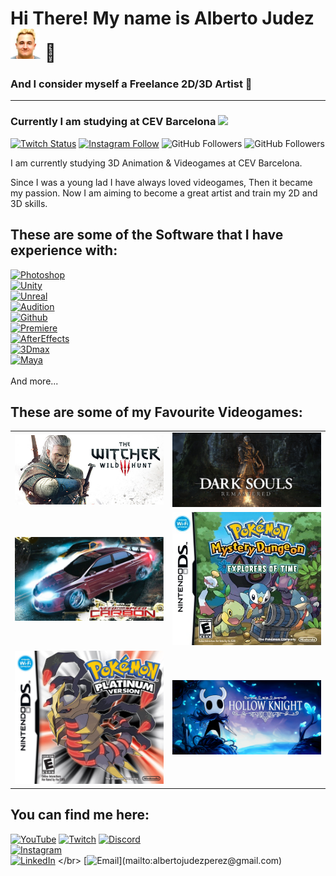 # Hi There! My name is Alberto Judez [<img src="https://github.com/Superpila92/Superpila92/blob/main/carapolla.jpg" width=48>](https://www.cevbarcelona.com/) 👋 
### And I consider myself a Freelance 2D/3D Artist 🗿
---
### Currently I am studying at CEV Barcelona  [<img src="https://www.cevbarcelona.com/wp-content/uploads/2018/08/favicon.png" width=48>](https://www.cevbarcelona.com/)

[![Twitch Status](https://img.shields.io/twitch/status/Superpila92?style=social)](https://twitch.com/Superpila92)
[![Instagram Follow](https://img.shields.io/badge/Instagram-FFFFFF?style=flat&logo=instagram&labelcolor=E4405F)](https://instagram.com/Cortapixas44)
![GitHub Followers](https://img.shields.io/github/followers/Superpila92?style=social)
![GitHub Followers](https://img.shields.io/github/stars/Superpila92?style=social)

I am currently studying 3D Animation & Videogames at CEV Barcelona.

Since I was a young lad I have always loved videogames, Then it became my passion.
Now I am aiming to become a great artist and train my 2D and 3D skills.

## These are some of the Software that I have experience with:

[![Photoshop](https://img.shields.io/badge/Adobe_Photoshop-7F7AC9?style=for-the-badge&logo=adobephotoshop&logoColor=white&labelColor=262076)]()
<br>
[![Unity](https://img.shields.io/badge/Unity-999999?style=for-the-badge&logo=unity&logoColor=white&labelColor=101010)]()
<br>
[![Unreal](https://img.shields.io/badge/Unreal-999999?style=for-the-badge&logo=unrealengine&logoColor=white&labelColor=101010)]()
<br>
[![Audition](https://img.shields.io/badge/Adobe_Audition-7F7AC9?style=for-the-badge&logo=adobeaudition&logoColor=white&labelColor=262076)]()
<br>
[![Github](https://img.shields.io/badge/Github_Desktop-EA84E8?style=for-the-badge&logo=github&logoColor=white&labelColor=871585)]()
<br>
[![Premiere](https://img.shields.io/badge/Adobe_Premiere-7F7AC9?style=for-the-badge&logo=adobepremierepro&logoColor=white&labelColor=262076)]()
<br>
[![AfterEffects](https://img.shields.io/badge/Adobe_After_Effects-7F7AC9?style=for-the-badge&logo=adobeaftereffects&logoColor=white&labelColor=262076)]()
<br>
[![3Dmax](https://img.shields.io/badge/3Dmax-999999?style=for-the-badge&logo=autodesk&logoColor=white&labelColor=101010)]()
<br>
[![Maya](https://img.shields.io/badge/Maya-999999?style=for-the-badge&logo=mayay&logoColor=white&labelColor=101010)]()
<br>
</br>
And more...

## These are some of my Favourite Videogames:

<table style="width:100%">
  <tr>
  <td>
	<a href="https://en.bandainamcoent.eu/dark-souls/dark-souls">
  		<img src="https://github.com/Superpila92/Github_AlbertoJudez_2A/blob/main/Witcher%203.jpg">
	</a>
	</td>
  <td>
	<a href="https://darksouls.fandom.com/es/wiki/Wiki_Dark_Souls">
  		<img src="https://github.com/Superpila92/Github_AlbertoJudez_2A/blob/main/darksouls.jpg">
	</a>
	</td>
  </tr>
  <tr>
  <td>
	<a href="https://www.ea.com/es-es/games/need-for-speed/need-for-speed-carbon">
  		<img src="https://github.com/Superpila92/Github_AlbertoJudez_2A/blob/main/nfs.jpg">
	</a>
	</td>
	<td>
	<a href="https://bulbapedia.bulbagarden.net/wiki/Pok%C3%A9mon_Mystery_Dungeon:_Explorers_of_Time_and_Explorers_of_Darkness">
  		<img src="https://github.com/Superpila92/Github_AlbertoJudez_2A/blob/main/Pokemon-mystery-dungeon-explorers-of-time.jpg">
	</a>
	</td>
	</td>
    </tr>
    <tr>
    <td>
	<a href="https://pokemon.fandom.com/es/wiki/Pok%C3%A9mon_Platino">
  		<img src="https://github.com/Superpila92/Github_AlbertoJudez_2A/blob/main/pokplat.jpg">
	</a>
	</td>
	<td>
	<a href="https://www.teamcherry.com.au/">
  		<img src="https://github.com/Superpila92/Github_AlbertoJudez_2A/blob/main/hollow.jpg">
	</a>
  </tr>
</table>

## You can find me here:

[![YouTube](https://img.shields.io/badge/YouTube-Superpila92-FF0000?style=for-the-badge&logo=youtube&logoColor=white&labelColor=101010)]([[https://youtube.com/Superpila92](https://www.youtube.com/channel/UCbormbSIFkjLFpqXghftzhQ)](https://www.youtube.com/channel/UCbormbSIFkjLFpqXghftzhQ))
[![Twitch](https://img.shields.io/badge/Twitch-Superpila92-9146FF?style=for-the-badge&logo=twitch&logoColor=white&labelColor=101010)](https://twitch.tv/Superpila92)
[![Discord](https://img.shields.io/badge/Discord-Superpila92-5865F2?style=for-the-badge&logo=discord&logoColor=white&labelColor=101010)](https://Superpila92.com/discord)
</br>
[![Instagram](https://img.shields.io/badge/Instagram-@Cortapixas44-E4405F?style=for-the-badge&logo=instagram&logoColor=white&labelColor=101010)](https://instagram.com/Cortapixas44)
</br>
[![LinkedIn](https://img.shields.io/badge/LinkedIn-Alberto_Judez-0077B5?style=for-the-badge&logo=linkedin&logoColor=white&labelColor=101010)]([https://www.linkedin.com/in/albertojudez](https://es.linkedin.com/in/alberto-judez-08467a199/es?trk=people-guest_people_search-card))
</br>
[![Email](https://img.shields.io/badge/albertojudezperez@gmail.com-email_personal_(respuesta_lenta)-D14836?style=for-the-badge&logo=gmail&logoColor=white&labelColor=101010)](mailto:albertojudezperez@gmail.com)


